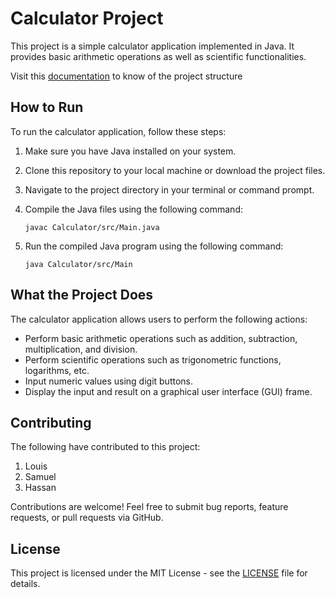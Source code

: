 # Calculator Project

This project is a simple calculator application implemented in Java. It provides basic arithmetic operations as well as scientific functionalities.

Visit this [documentation](https://github.com/AzharAhmed-bot/OOP-Group-Project/blob/main/Calculator/src/structure.md) to know of the project structure

## How to Run

To run the calculator application, follow these steps:

1. Make sure you have Java installed on your system.
2. Clone this repository to your local machine or download the project files.
3. Navigate to the project directory in your terminal or command prompt.
4. Compile the Java files using the following command:

    ```
    javac Calculator/src/Main.java
    ```
5. Run the compiled Java program using the following command:
    ```
    java Calculator/src/Main
    ```

## What the Project Does

The calculator application allows users to perform the following actions:

- Perform basic arithmetic operations such as addition, subtraction, multiplication, and division.
- Perform scientific operations such as trigonometric functions, logarithms, etc.
- Input numeric values using digit buttons.
- Display the input and result on a graphical user interface (GUI) frame.

## Contributing
The following have contributed to this project:

1. Louis 
2. Samuel
3. Hassan

Contributions are welcome! Feel free to submit bug reports, feature requests, or pull requests via GitHub.

## License

This project is licensed under the MIT License - see the [LICENSE](LICENSE) file for details.
